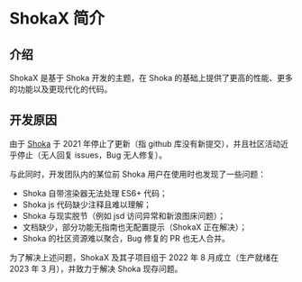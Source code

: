 # ShokaX 简介

## 介绍
 
ShokaX 是基于 Shoka 开发的主题，在 Shoka 的基础上提供了更高的性能、更多的功能以及更现代化的代码。

## 开发原因

由于 [Shoka](https://github.com/amehime/hexo-theme-shoka) 于 2021 年停止了更新（指 github 库没有新提交），并且社区活动近乎停止（无人回复 issues，Bug 无人修复）。

与此同时，开发团队内的某位前 Shoka 用户在使用时也发现了一些问题：

- Shoka 自带渲染器无法处理 ES6+ 代码；
- Shoka js 代码缺少注释且难以理解；
- Shoka 与现实脱节（例如 jsd 访问异常和新浪图床问题）；
- 文档缺少，部分功能无指南也无配置提示（ShokaX 正在解决）；
- Shoka 的社区资源难以聚合，Bug 修复的 PR 也无人合并。

为了解决上述问题，ShokaX 及其子项目组于 2022 年 8 月成立（生产就绪在 2023 年 3 月），并致力于解决 Shoka 现存问题。
